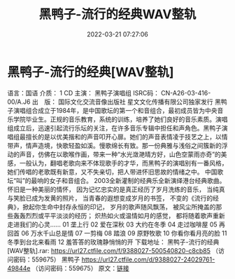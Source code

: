 ﻿---
title: 黑鸭子-流行的经典WAV整轨
date: 2022-03-21 07:27:06
categories: WAV车载音乐、镜像
tags: 华语中文
---
# 黑鸭子-流行的经典[WAV整轨]

语言：国语
介质： 1 CD
主演： 黑鸭子演唱组
ISRC码： CN-A26-03-416-00/A.J6
出　版： 国际文化交流音像出版社
星文文化传播有限公司独家发行
黑鸭子演唱组合成立于1984年，是中国歌坛的第一个和音组合，最初成员皆为中央音乐学院毕业生。正规的音乐教育，系统的训练，培养了她们良好的音乐素质。演唱组成立后，迅速引起流行乐坛的关注，在许多音乐专辑中担任和声角色。黑鸭子演唱组最擅长的是以优美揩和的声音叩开心扉。她们的声音表情凌于技艺之上，以情带声，情声造境，快歌轻盈如溪。慢歌绵长有致。那一份典雅与浅俗之间簇新的浮动的声音，仿佛在以歌喉作画，带来一种“水光潋滟晴方好，山色空蒙雨亦奇”的美感，一般认为，翻唱老歌向来不体现歌手的才华，而黑鸭子的演唱别有一番风格，她们传唱的老歌既有新意，又不失亲切，把人带进怀旧思故的情绪之中。
中国歌坛“叫”的最响的女子和音组合。
2003全新灌制的经典乐全新演绎港台经典歌曲。
怀旧是一种美丽的情怀，
因为记忆忠实的是真正经历了岁月洗练的音乐，
当纯真与笑脸已成为发黄的照片，
当青春的遐想变成岁月的书签，
不变的《流行的经典》，掀起你生命中封存永恒的印记，
岁月的歌声随风飘荡，
被风尘所掩盖的那些轰轰烈烈或平平淡淡的经历；
炽热如火或温情如月的感觉，
都将随着歌声重新走进我们的心灵……
01 垄上行
02 爱在深秋
03 大约在冬季
04 走过咖啡屋
05 再回首
06 万水千山总是情
07 一剪梅
08 踏浪
09 原野牧歌
10 你看你看月亮的脸
11 冬季到台北来看雨
12 羞答答的玫瑰静悄悄的开
下载地址：
黑鸭子-流行的经典[WAV整轨].rar: https://url27.ctfile.com/f/9388027-500540820-c8cb85
（访问密码：559675）
黑鸭子
https://url27.ctfile.com/d/9388027-24029761-49844e
（访问密码：559675）
原文：[链接](https://blog.sina.com.cn/s/blog_1647c7e7601030war.html)